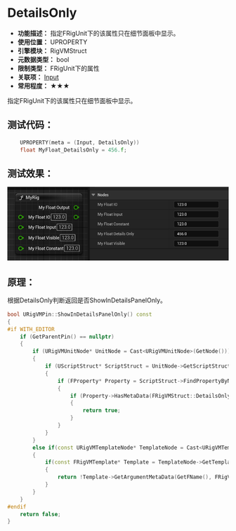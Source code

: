 ﻿# DetailsOnly

- **功能描述：** 指定FRigUnit下的该属性只在细节面板中显示。
- **使用位置：** UPROPERTY
- **引擎模块：** RigVMStruct
- **元数据类型：** bool
- **限制类型：** FRigUnit下的属性
- **关联项：** [Input](../Input/Input.md)
- **常用程度：** ★★★

指定FRigUnit下的该属性只在细节面板中显示。

## 测试代码：

```cpp
	UPROPERTY(meta = (Input, DetailsOnly))
	float MyFloat_DetailsOnly = 456.f;
```

## 测试效果：

![Untitled](Untitled.png)

## 原理：

根据DetailsOnly判断返回是否ShowInDetailsPanelOnly。

```cpp
bool URigVMPin::ShowInDetailsPanelOnly() const
{
#if WITH_EDITOR
	if (GetParentPin() == nullptr)
	{
		if (URigVMUnitNode* UnitNode = Cast<URigVMUnitNode>(GetNode()))
		{
			if (UScriptStruct* ScriptStruct = UnitNode->GetScriptStruct())
			{
				if (FProperty* Property = ScriptStruct->FindPropertyByName(GetFName()))
				{
					if (Property->HasMetaData(FRigVMStruct::DetailsOnlyMetaName))
					{
						return true;
					}
				}
			}
		}
		else if(const URigVMTemplateNode* TemplateNode = Cast<URigVMTemplateNode>(GetNode()))
		{
			if(const FRigVMTemplate* Template = TemplateNode->GetTemplate())
			{
				return !Template->GetArgumentMetaData(GetFName(), FRigVMStruct::DetailsOnlyMetaName).IsEmpty();
			}
		}
	}
#endif
	return false;
}
```